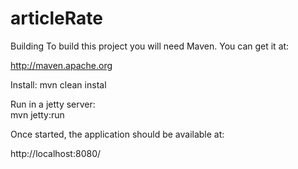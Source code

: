 # articleRate

Building 
To build this project you will need Maven. You can get it at:

 http://maven.apache.org
 
Install: 
mvn clean instal

Run in a jetty server:  
 mvn jetty:run
 
 
Once started, the application should be available at:

 http://localhost:8080/
